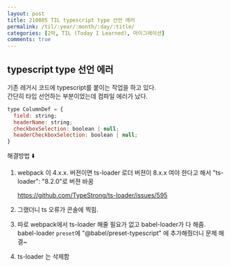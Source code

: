 ```yaml
---
layout: post
title: 210805 TIL typescript type 선언 에러
permalink: /til/:year/:month/:day/:title/
categories: [2막, TIL (Today I Learned), 마이그레이션]
comments: true
---
```


## typescript type 선언 에러

기존 레거시 코드에 typescript를 붙이는 작업을 하고 있다.  
간단히 타입 선언하는 부분이었는데 컴파일 에러가 났다.

```js
type ColumnDef = {
  field: string;
  headerName: string;
  checkboxSelection: boolean | null;
  headerCheckboxSelection: boolean | null;
}
```

해결방법 ⬇️ 
1. webpack 이 4.x.x. 버젼이면 ts-loader 로더 버젼이 8.x.x 여야 한다고 해서 "ts-loader": "8.2.0"로 버젼 바꿈

   https://github.com/TypeStrong/ts-loader/issues/595

2. 그랬더니 ts 오류가 콘솔에 찍힘.

3. 따로 webpack에서 ts-loader 해줄 필요가 없고 babel-loader가 다 해줌. babel-loader `preset`에 "@babel/preset-typescript" 에 추가해줬더니 문제 해결~

4. ts-loader 는 삭제함
